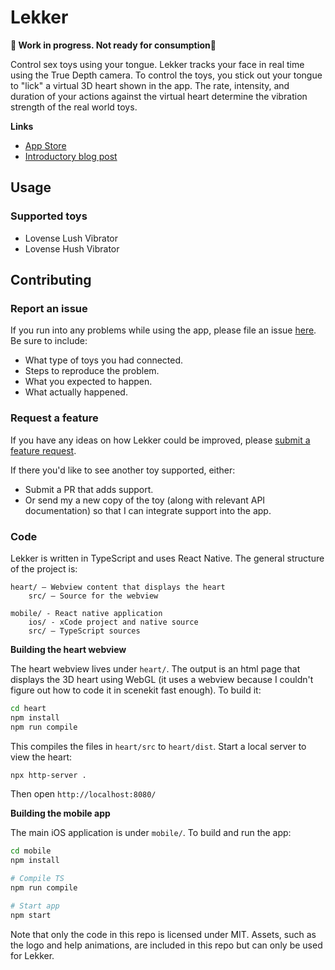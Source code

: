 # Lekker

**🚨 Work in progress. Not ready for consumption🚨**

Control sex toys using your tongue. Lekker tracks your face in real time using the True Depth camera. To control the toys, you stick out your tongue to "lick" a virtual 3D heart shown in the app. The rate, intensity, and duration of your actions against the virtual heart determine the vibration strength of the real world toys.

**Links**

- [App Store](TODO)
- [Introductory blog post](TODO)

## Usage

### Supported toys

- Lovense Lush Vibrator
- Lovense Hush Vibrator


## Contributing

### Report an issue
If you run into any problems while using the app, please file an issue [here][newIssue]. Be sure to include:

- What type of toys you had connected.
- Steps to reproduce the problem.
- What you expected to happen.
- What actually happened.

### Request a feature
If you have any ideas on how Lekker could be improved, please [submit a feature request][newIssue].

If there you'd like to see another toy supported, either:

- Submit a PR that adds support.
- Or send my a new copy of the toy (along with relevant API documentation) so that I can integrate support into the app.


### Code
Lekker is written in TypeScript and uses React Native. The general structure of the project is:

```
heart/ — Webview content that displays the heart
    src/ — Source for the webview

mobile/ - React native application
    ios/ - xCode project and native source
    src/ — TypeScript sources
```

**Building the heart webview**

The heart webview lives under `heart/`. The output is an html page that displays the 3D heart using WebGL (it uses a webview because I couldn't figure out how to code it in scenekit fast enough). To build it:

```bash
cd heart
npm install
npm run compile
```

This compiles the files in `heart/src` to `heart/dist`. Start a local server to view the heart:

```bash
npx http-server .
```

Then open `http://localhost:8080/`

**Building the mobile app**

The main iOS application is under `mobile/`. To build and run the app:

```bash
cd mobile
npm install

# Compile TS
npm run compile 

# Start app
npm start
```


Note that only the code in this repo is licensed under MIT. Assets, such as the logo and help animations, are included in this repo but can only be used for Lekker. 


[newIssue]: https://github.com/mattbierner/lekker/issues/new